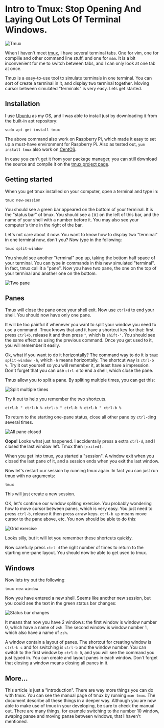 # Intro to Tmux: Stop Opening And Laying Out Lots Of Terminal Windows.

![Tmux](https://static.maowtm.org/blog/intro-tmux.png)

When I haven't meet [tmux](https://tmux.github.io/), I have several terminal tabs. One for vim, one for compilie and other command
line stuff, and one for `man`. It is a bit inconvenient for me to switch between tabs, and I can only look at one tab at once.

Tmux is a easy-to-use tool to simulate terminals in one terminal. You can sort of create a terminal in it, and display two terminal
together. Moving cursor between simulated "terminals" is very easy. Lets get started.

## Installation

I use [Ubuntu](http://www.ubuntu.com/desktop) as my OS, and I was able to install just by downloading it from the built-in apt repository:

    sudo apt-get install tmux

The above command also work on Raspberry Pi, which made it easy to set up a must-have environment for Raspberry Pi. Also as tested out,
`yum install tmux` also work on [CentOS](https://www.centos.org/).

In case you can't get it from your package manager, you can still download the source and compile it on the [tmux project page](https://tmux.github.io/).

## Getting started

When you get tmux installed on your computer, open a terminal and type in:

    tmux new-session

You should see a green bar appeared on the bottom of your terminal. It is the "status bar" of tmux. You should see a `[0]` on the left of this bar,
and the name of your shell with a number before it. You may also see your computer's time in the right of the bar.

Let's not care about it now. You want to know how to display two "terminal" in one terminal now, don't you? Now type in the following:

    tmux split-window

You should see another "terminal" pop up, taking the bottom half space of your terminal. You can type in commands in this new simulated
"terminal". In fact, tmux call it a "pane". Now you have two pane, the one on the top of your terminal and another one on the bottom.

![Two pane](https://static.maowtm.org/blog/intro-tmux/two-pane.png)

## Panes

Tmux will close the pane once your shell exit. Now use `ctrl+d` to end your shell. You should now have only one pane.

It will be too painful if whenever you want to split your window you need to use a command. Tmux knows that and it have a shortcut key for that:
first press `ctrl+b`, release it and then press `"`, which is `shift-'`. You should see the same effect as using the previous command. Once you get
used to it, you will remember it easily.

Ok, what if you want to do it horizontally? The command way to do it is `tmux split-window -h`, which `-h` means horizontally. The shortcut way is
`ctrl-b %`. Try it out yourself so you will remember it, at least have a impression. Don't forget that you can use `ctrl-d` to end a shell, which close
the pane.

Tmux allow you to split a pane. By spliting multiple times, you can get this:

![Split multiple times](https://static.maowtm.org/blog/intro-tmux/split-multiple.png)

Try it out to help you remember the two shortcuts.

    ctrl-b " ctrl-b % ctrl-b " ctrl-b % ctrl-b " ctrl-b %

To return to the starting one-pane status, close all other pane by `ctrl-d`ing several times.

![All pane closed](https://static.maowtm.org/blog/intro-tmux/all-pane-closed.png)

**Oops!** Looks what just happened. I accidentally press a extra `ctrl-d`, and I closed the last window left. Tmux then `[exited]`.

When you get into tmux, you started a "session". A window exit when you closed the last pane of it, and a session ends when you exit the last window.

Now let's restart our session by running tmux again. In fact you can just run tmux with no arguments:

    tmux

This will just create a new session.

OK, let's continue our window spliting exercise. You probably wondering how to move cursor between panes, which is very easy. You just need to press
`ctrl-b`, release it then press arraw keys. `ctrl-b up` means move cursor to the pane above, etc. You now should be able to do this:

![Grid exercise](https://static.maowtm.org/blog/intro-tmux/grid-exercise.png)

Looks silly, but it will let you remember these shortcuts quickly.

Now carefully press `ctrl-d` the right number of times to return to the starting one-pane layout. You should now be able to get used to tmux.

## Windows

Now lets try out the following:

    tmux new-window

Now you have entered a new shell. Seems like another new session, but you could see the text in the green status bar changes:

![Status bar changes](https://static.maowtm.org/blog/intro-tmux/status-bar-two-windows.png)

It means that now you have 2 windows: the first window is window number 0, which have a name of `zsh`. The second window is window
number 1, which also have a name of `zsh`.

A window contain a layout of panes. The shortcut for creating window is `ctrl-b c` and for switching is `ctrl-b` and the window number. You can switch
to the first window by `ctrl-b 0`, and you will see the command you just typed in. You can create and layout panes in each window. Don't forget that
closing a window means closing all panes in it.

## More...

This article is just a "introduction". There are way more things you can do with tmux. You can see the manual page of tmux by running
`man tmux`. The document describe all these things in a deeper way. Although you are now able to make use of tmux in your developing, be sure
to check the manual out. There are many things, for example switching to the number 10 window, swaping panse and moving panse between windows, that I haven't
mentioned.

